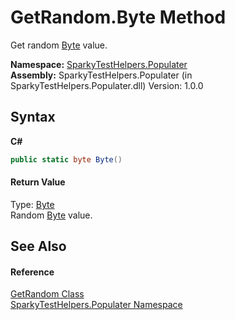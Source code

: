 # GetRandom.Byte Method 
 

Get random <a href="http://msdn2.microsoft.com/en-us/library/yyb1w04y" target="_blank">Byte</a> value.

**Namespace:**&nbsp;<a href="N_SparkyTestHelpers_Populater">SparkyTestHelpers.Populater</a><br />**Assembly:**&nbsp;SparkyTestHelpers.Populater (in SparkyTestHelpers.Populater.dll) Version: 1.0.0

## Syntax

**C#**<br />
``` C#
public static byte Byte()
```


#### Return Value
Type: <a href="http://msdn2.microsoft.com/en-us/library/yyb1w04y" target="_blank">Byte</a><br />Random <a href="http://msdn2.microsoft.com/en-us/library/yyb1w04y" target="_blank">Byte</a> value.

## See Also


#### Reference
<a href="T_SparkyTestHelpers_Populater_GetRandom">GetRandom Class</a><br /><a href="N_SparkyTestHelpers_Populater">SparkyTestHelpers.Populater Namespace</a><br />